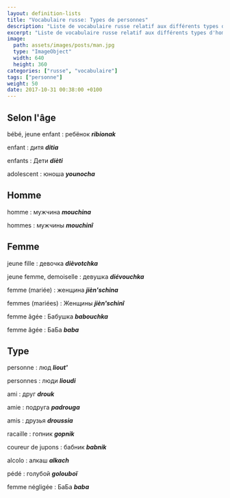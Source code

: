 ```yaml
---
layout: definition-lists
title: "Vocabulaire russe: Types de personnes"
description: "Liste de vocabulaire russe relatif aux différents types d'homme et à la famille."
excerpt: "Liste de vocabulaire russe relatif aux différents types d'homme et à la famille."
image:
  path: assets/images/posts/man.jpg
  type: "ImageObject"
  width: 640
  height: 360
categories: ["russe", "vocabulaire"]
tags: ["personne"]
weight: 50
date: 2017-10-31 00:38:00 +0100
---
```


## Selon l'âge

bébé, jeune enfant
: ребёнок
*__ribionak__*

enfant
: дитя
*__ditia__*

enfants
: Дети
*__dièti__*

adolescent
: юноша
*__younocha__*


## Homme

homme
: мужчина
*__mouchina__*

hommes
: мужчины
*__mouchinî__*


## Femme

jeune fille
: девочка
*__dièvotchka__*

jeune femme, demoiselle
: девушка
*__diévouchka__*

femme (mariée)
: женщина
*__jièn'schina__*

femmes (mariées)
: Женщины
*__jièn'schinî__*

femme âgée
: Бабушка
*__babouchka__*

femme âgée
: БаБа
*__baba__*


## Type

personne
: люд
*__liout'__*

personnes
: люди
*__lioudi__*

ami
: друг
*__drouk__*

amie
: подруга
*__padrouga__*

amis
: друзья
*__droussia__*

racaille
: гопник
*__gopnik__*

coureur de jupons
: бабник
*__babnik__*

alcolo
: алкаш
*__аlkach__*

pédé
: голубой
*__golouboï__*

femme négligée
: БаБа
*__baba__*
